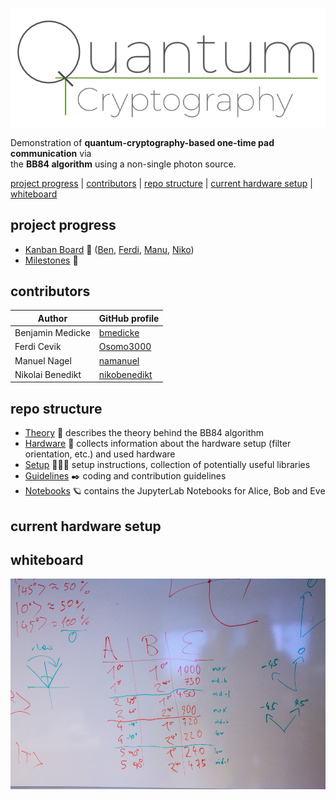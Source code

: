 ![quantum cryptography logo](media/logo-00.png)

Demonstration of **quantum-cryptography-based one-time pad communication** via<br>the **BB84 algorithm** using a non-single photon source.

[project progress](#project-progress) | [contributors](#contributors) | [repo structure](#repo-structure) | [current hardware setup](#current-hardware-setup) | [whiteboard](#whiteboard)

## project progress

* [Kanban Board](https://github.com/bmedicke/quantum_cryptography/projects/1?fullscreen=true) 📝 ([Ben](https://github.com/bmedicke/quantum_cryptography/projects/1?fullscreen=true&card_filter_query=assignee%3Abmedicke), [Ferdi](https://github.com/bmedicke/quantum_cryptography/projects/1?fullscreen=true&card_filter_query=assignee%3Aosomo3000), [Manu](https://github.com/bmedicke/quantum_cryptography/projects/1?fullscreen=true&card_filter_query=assignee%3Anamanuel), [Niko](https://github.com/bmedicke/quantum_cryptography/projects/1?fullscreen=true&card_filter_query=assignee%3Anikobenedikt))
* [Milestones](https://github.com/bmedicke/quantum_cryptography/milestones) 🗿

## contributors

| Author           | GitHub profile                                  |
|------------------|-------------------------------------------------|
| Benjamin Medicke | [bmedicke](https://github.com/bmedicke)         |
| Ferdi Cevik      | [Osomo3000](https://github.com/Osomo3000)       |
| Manuel Nagel     | [namanuel](https://github.com/namanuel)         |
| Nikolai Benedikt | [nikobenedikt](https://github.com/nikobenedikt) |

## repo structure

* [Theory](markdown/theory.md) 💭 describes the theory behind the BB84 algorithm
* [Hardware](markdown/hardware.md) 🔭 collects information about the hardware setup (filter orientation, etc.) and used hardware
* [Setup](markdown/setup.md) 🧑🏻‍💻 setup instructions, collection of potentially useful libraries
* [Guidelines](markdown/guidelines.md) ✒️  coding and contribution guidelines
* [Notebooks](notebooks) 🪐 contains the JupyterLab Notebooks for Alice, Bob and Eve

## current hardware setup

## whiteboard

![filter](whiteboard/IMG_0391.jpg)
